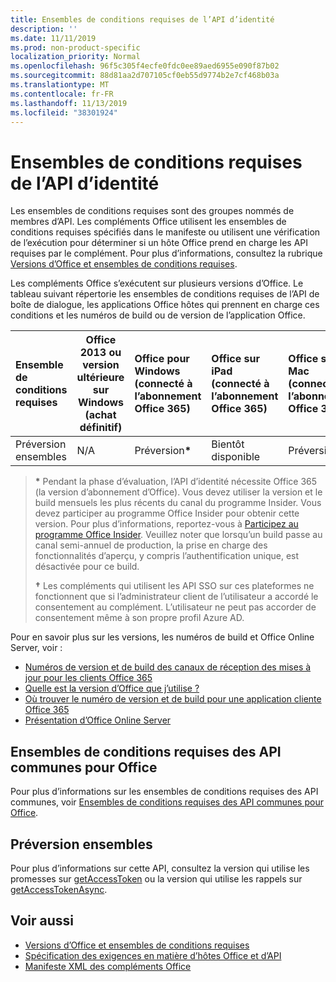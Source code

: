 ```yaml
---
title: Ensembles de conditions requises de l’API d’identité
description: ''
ms.date: 11/11/2019
ms.prod: non-product-specific
localization_priority: Normal
ms.openlocfilehash: 96f5c305f4ecfe0fdc0ee89aed6955e090f87b02
ms.sourcegitcommit: 88d81aa2d707105cf0eb55d9774b2e7cf468b03a
ms.translationtype: MT
ms.contentlocale: fr-FR
ms.lasthandoff: 11/13/2019
ms.locfileid: "38301924"
---
```

# <a name="identity-api-requirement-sets"></a>Ensembles de conditions requises de l’API d’identité

Les ensembles de conditions requises sont des groupes nommés de membres d’API. Les compléments Office utilisent les ensembles de conditions requises spécifiés dans le manifeste ou utilisent une vérification de l’exécution pour déterminer si un hôte Office prend en charge les API requises par le complément. Pour plus d’informations, consultez la rubrique [Versions d’Office et ensembles de conditions requises](/office/dev/add-ins/develop/office-versions-and-requirement-sets).

Les compléments Office s’exécutent sur plusieurs versions d’Office. Le tableau suivant répertorie les ensembles de conditions requises de l’API de boîte de dialogue, les applications Office hôtes qui prennent en charge ces conditions et les numéros de build ou de version de l’application Office.

|  Ensemble de conditions requises  | Office 2013 ou version ultérieure sur Windows<br>(achat définitif) | Office pour Windows<br>(connecté à l’abonnement Office 365) |  Office sur iPad<br>(connecté à l’abonnement Office 365)  |  Office sur Mac<br>(connecté à l’abonnement Office 365)  | Office sur le web  | SharePoint Online | OneDrive.com |Outlook.com et Exchange Online|
|:-----|-----|:-----|:-----|:-----|:-----|:-----|:-----|:-----|
| Préversion ensembles  | N/A | Préversion<b>*</b> | Bientôt disponible | Préversion<b>*</b> | Aperçu<b>* &#8224;</b> | Aperçu<b>* &#8224;</b>| Bientôt disponible | Bientôt disponible |

> **&#42;** Pendant la phase d’évaluation, l’API d’identité nécessite Office 365 (la version d’abonnement d’Office). Vous devez utiliser la version et le build mensuels les plus récents du canal du programme Insider. Vous devez participer au programme Office Insider pour obtenir cette version. Pour plus d’informations, reportez-vous à [Participez au programme Office Insider](https://products.office.com/office-insider?tab=tab-1). Veuillez noter que lorsqu’un build passe au canal semi-annuel de production, la prise en charge des fonctionnalités d’aperçu, y compris l’authentification unique, est désactivée pour ce build.
>
> **&#8224;** Les compléments qui utilisent les API SSO sur ces plateformes ne fonctionnent que si l’administrateur client de l’utilisateur a accordé le consentement au complément. L’utilisateur ne peut pas accorder de consentement même à son propre profil Azure AD.

Pour en savoir plus sur les versions, les numéros de build et Office Online Server, voir :

- [Numéros de version et de build des canaux de réception des mises à jour pour les clients Office 365](https://support.office.com/article/version-and-build-numbers-of-update-channel-releases-ae942449-1fca-4484-898b-a933ea23def7)
- [Quelle est la version d’Office que j’utilise ?](https://support.office.com/article/What-version-of-Office-am-I-using-932788b8-a3ce-44bf-bb09-e334518b8b19)
- [Où trouver le numéro de version et de build pour une application cliente Office 365](https://support.office.com/article/version-and-build-numbers-of-update-channel-releases-ae942449-1fca-4484-898b-a933ea23def7)
- [Présentation d’Office Online Server](/officeonlineserver/office-online-server-overview)

## <a name="office-common-api-requirement-sets"></a>Ensembles de conditions requises des API communes pour Office

Pour plus d’informations sur les ensembles de conditions requises des API communes, voir [Ensembles de conditions requises des API communes pour Office](office-add-in-requirement-sets.md).

## <a name="identityapi-preview"></a>Préversion ensembles

Pour plus d’informations sur cette API, consultez la version qui utilise les promesses sur [getAccessToken](/javascript/api/office-runtime/officeruntime.auth#getaccesstoken-options-) ou la version qui utilise les rappels sur [getAccessTokenAsync](/javascript/api/office/office.auth#getaccesstokenasync-options--callback-).

## <a name="see-also"></a>Voir aussi

- [Versions d’Office et ensembles de conditions requises](/office/dev/add-ins/develop/office-versions-and-requirement-sets)
- [Spécification des exigences en matière d’hôtes Office et d’API](/office/dev/add-ins/develop/specify-office-hosts-and-api-requirements)
- [Manifeste XML des compléments Office](/office/dev/add-ins/develop/add-in-manifests)
